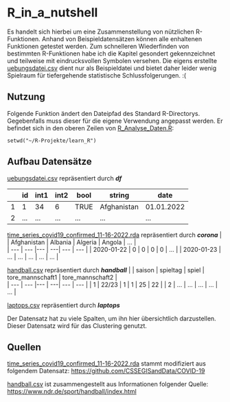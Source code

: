 # R_in_a_nutshell
Es handelt sich hierbei um eine Zusammenstellung von nützlichen R-Funktionen. Anhand von Beispieldatensätzen können alle enhaltenen Funktionen getestet werden. Zum schnelleren Wiederfinden von bestimmten R-Funktionen habe ich die Kapitel gesondert gekennzeichnet und teilweise mit eindrucksvollen Symbolen versehen. Die eigens erstellte [uebungsdatei.csv](uebungsdatei.csv) dient nur als Beispieldatei und bietet daher leider wenig Spielraum für tiefergehende statistische Schlussfolgerungen. :(

## Nutzung
Folgende Funktion ändert den Dateipfad des Standard R-Directorys. Gegebenfalls muss dieser für die eigene Verwendung angepasst werden. Er befindet sich in den oberen Zeilen von [R_Analyse_Daten.R](R_Analyse_Daten.R):
```
setwd("~/R-Projekte/learn_R")
```

## Aufbau Datensätze
[uebungsdatei.csv](uebungsdatei.csv) repräsentiert durch ***df***

| | id | int1 | int2 | bool | string | date |  
| --- | --- | --- |--- | ---| --- | --- |
| 1 | 1 | 34 | 6 | TRUE | Afghanistan | 01.01.2022|
| 2 | ... | ... | ... | ... | ... | ... |

[time_series_covid19_confirmed_11-16-2022.rda](time_series_covid19_confirmed_11-16-2022.rda) repräsentiert durch ***corona***
| | Afghanistan | Albania | Algeria | Angola | ... |  
| --- | --- |--- | ---| --- | --- |
| 2020-01-22 | 0 | 0 | 0 | 0 | ... |
| 2020-01-23 | ... | ... | ... | ... | ... |


[handball.csv](handball.csv) repräsentiert durch ***handball***
|  | saison | spieltag | spiel | tore_mannschaft1 | tore_mannschaft2 |  
| --- | --- |--- | ---| --- | --- |
| 1 | 22/23 | 1 | 1 | 25 | 22 |
| 2 | ... | ... | ... | ... | ... |

[laptops.csv](laptops.csv) repräsentiert durch ***laptops***

Der Datensatz hat zu viele Spalten, um ihn hier übersichtlich darzustellen. Dieser Datensatz wird für das Clustering genutzt.


## Quellen
[time_series_covid19_confirmed_11-16-2022.rda](time_series_covid19_confirmed_11-16-2022.rda) stammt modifiziert aus folgendem Datensatz: https://github.com/CSSEGISandData/COVID-19

[handball.csv](handball.csv) ist zusammengestellt aus Informationen folgender Quelle: https://www.ndr.de/sport/handball/index.html
	
